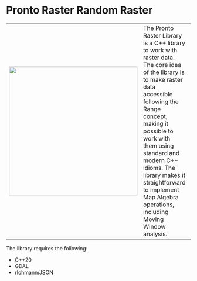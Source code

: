 # Pronto Raster Random Raster
 <table style="width:100%">
  <tr>
    <td><img src="./docs/assets/logo.svg" width="350"> </td>
    <td>The Pronto Raster Library is a C++ library to work with raster data. The core idea of the library is to make raster data accessible following the Range concept, making it possible to work with them using standard and modern C++ idioms. The library makes it straightforward to implement Map Algebra operations, including Moving Window analysis.</td>
    <td>This library is a stand-alone component of Pronto Raster. It is a virtual raster format that used standard libary random distributions to generate GDALRasterbands. It combines the std::random functionality to obtain random values conform specified distributions. The random values are loaded on demand block-by-block and the blocks are managed by GDAL and its caching system</td>
  </tr>
</table> 

The library requires the following:
- C++20 
- GDAL 
- rlohmann/JSON

   
